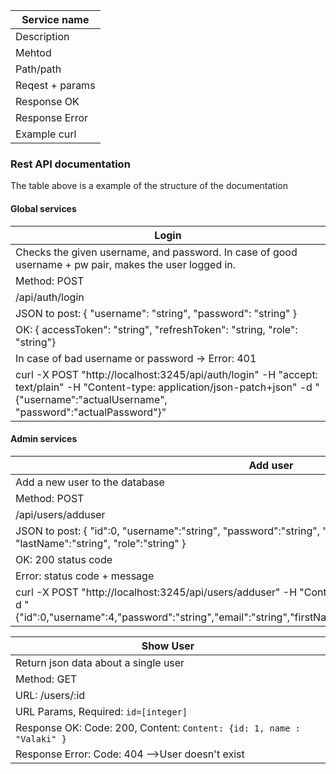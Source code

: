 | Service name |
|--------------|
| Description |
| Mehtod |
| Path/path |
| Reqest + params |
| Response OK |
| Response Error |
| Example curl |

### Rest API documentation

The table above is a example of the structure of the documentation

#### Global services
| Login |
|-|
| Checks the given username, and password. In case of good username + pw pair, makes the user logged in. |
| Method: POST |
| /api/auth/login |
| JSON to post: { "username": "string", "password": "string" } |
| OK: { accessToken": "string", "refreshToken": "string, "role": "string"} |
| In case of bad username or password -> Error: 401 |
| curl -X POST "http://localhost:3245/api/auth/login" -H "accept: text/plain" -H "Content-type: application/json-patch+json" -d "{\"username\":\"actualUsername\", \"password\":\"actualPassword\"}" |

#### Admin services

| Add user |
|-|
| Add a new user to the database |
| Method: POST |
| /api/users/adduser |
| JSON to post: { "id":0, "username":"string", "password":"string", "email":"string", "firstName":"string", "lastName":"string", "role":"string" } |
| OK: 200 status code |
| Error: status code + message |
| curl -X POST "http://localhost:3245/api/users/adduser" -H "Content-Type: application/json-patch+json" -d "{\"id\":0,\"username\":4,\"password\":\"string\",\"email\":\"string\",\"firstName\":0,\"lastName\":\"string\",\"role\":\"string\"}" |

| Show User |
| -|
| Return json data about a single user |
| Method: GET |
| URL: /users/:id |
| URL Params, Required: `id=[integer]` |
| Response OK: Code: 200, Content: `Content: {id: 1, name : "Valaki" }` |
| Response Error: Code: 404 -->User doesn't exist |

 


